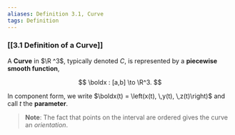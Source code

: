 ```yaml
---
aliases: Definition 3.1, Curve
tags: Definition
---
```


### [[3.1 Definition of a Curve]]

A **Curve** in $\R ^3$, typically denoted $C$, is represented by a **piecewise smooth function**,

$$
\boldx : [a,b] \to \R^3.
$$

In component form, we write $\boldx(t) = \left(x(t), \,y(t), \,z(t)\right)$ and call $t$ the **parameter**.

> **Note**: The fact that points on the interval are ordered gives the curve an *orientation*.
